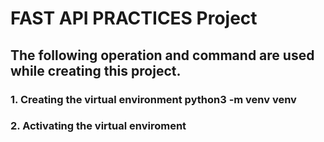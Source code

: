 # FAST API PRACTICES Project

## The following operation and command are used while creating this project.
### 1. Creating the virtual environment python3 -m venv venv
### 2. Activating the virtual enviroment 
